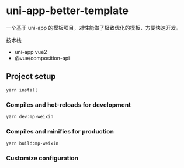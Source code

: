 # uni-app-better-template

一个基于 uni-app 的模板项目，对性能做了极致优化的模板，方便快速开发。

 技术栈

- uni-app vue2
- @vue/composition-api


## Project setup

```
yarn install
```

### Compiles and hot-reloads for development

```
yarn dev:mp-weixin
```

### Compiles and minifies for production

```
yarn build:mp-weixin
```

### Customize configuration

